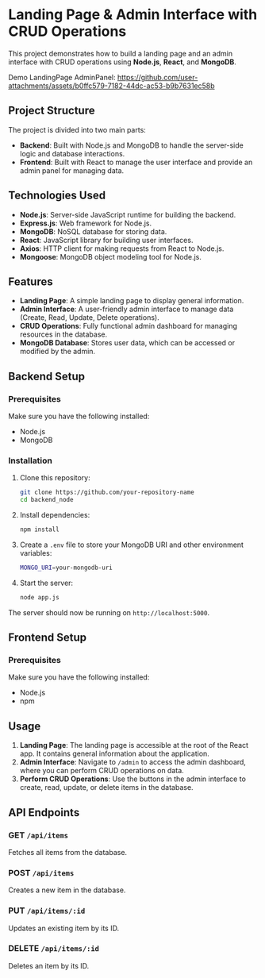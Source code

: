 # Landing Page & Admin Interface with CRUD Operations

This project demonstrates how to build a landing page and an admin interface with CRUD operations using **Node.js**, **React**, and **MongoDB**.


Demo LandingPage AdminPanel: https://github.com/user-attachments/assets/b0ffc579-7182-44dc-ac53-b9b7631ec58b




## Project Structure

The project is divided into two main parts:
- **Backend**: Built with Node.js and MongoDB to handle the server-side logic and database interactions.
- **Frontend**: Built with React to manage the user interface and provide an admin panel for managing data.

## Technologies Used

- **Node.js**: Server-side JavaScript runtime for building the backend.
- **Express.js**: Web framework for Node.js.
- **MongoDB**: NoSQL database for storing data.
- **React**: JavaScript library for building user interfaces.
- **Axios**: HTTP client for making requests from React to Node.js.
- **Mongoose**: MongoDB object modeling tool for Node.js.

## Features

- **Landing Page**: A simple landing page to display general information.
- **Admin Interface**: A user-friendly admin interface to manage data (Create, Read, Update, Delete operations).
- **CRUD Operations**: Fully functional admin dashboard for managing resources in the database.
- **MongoDB Database**: Stores user data, which can be accessed or modified by the admin.

## Backend Setup

### Prerequisites
Make sure you have the following installed:
- Node.js
- MongoDB

### Installation

1. Clone this repository:
    ```bash
    git clone https://github.com/your-repository-name
    cd backend_node
    ```

2. Install dependencies:
    ```bash
    npm install
    ```

3. Create a `.env` file to store your MongoDB URI and other environment variables:
    ```bash
    MONGO_URI=your-mongodb-uri
    ```

4. Start the server:
    ```bash
    node app.js
    ```

The server should now be running on `http://localhost:5000`.

## Frontend Setup

### Prerequisites

Make sure you have the following installed:
- Node.js
- npm

## Usage

1. **Landing Page**: The landing page is accessible at the root of the React app. It contains general information about the application.
2. **Admin Interface**: Navigate to `/admin` to access the admin dashboard, where you can perform CRUD operations on data.
3. **Perform CRUD Operations**: Use the buttons in the admin interface to create, read, update, or delete items in the database.

## API Endpoints

### GET `/api/items`
Fetches all items from the database.

### POST `/api/items`
Creates a new item in the database.

### PUT `/api/items/:id`
Updates an existing item by its ID.

### DELETE `/api/items/:id`
Deletes an item by its ID.



